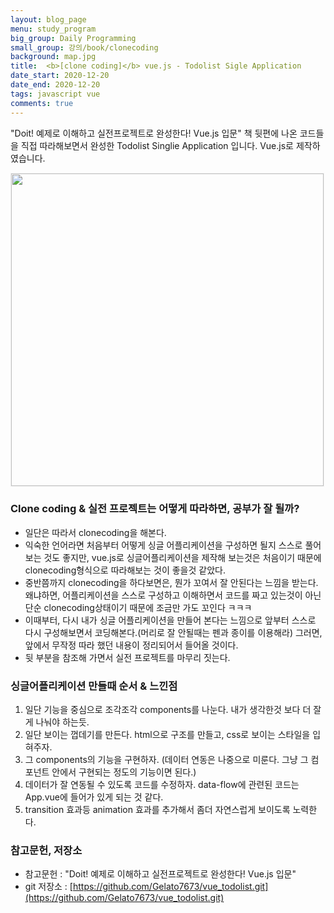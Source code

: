 ```yaml
---
layout: blog_page
menu: study_program
big_group: Daily Programming
small_group: 강의/book/clonecoding
background: map.jpg
title:  <b>[clone coding]</b> vue.js - Todolist Sigle Application
date_start: 2020-12-20
date_end: 2020-12-20
tags: javascript vue
comments: true
---
```

"Doit! 예제로 이해하고 실전프로젝트로 완성한다! Vue.js 입문" 책 뒷편에 나온 코드들을 직접 따라해보면서 완성한 Todolist Singlie 
Application 입니다. Vue.js로 제작하였습니다.

<p>
<img src="{{site.baseurl}}/assets/conts_img/20201220_124720.png" style="width:500px; border: 1px solid #efefef;">
</p>

### Clone coding & 실전 프로젝트는 어떻게 따라하면, 공부가 잘 될까?
- 일단은 따라서 clonecoding을 해본다.
- 익숙한 언어라면 처음부터 어떻게 싱글 어플리케이션을 구성하면 될지 스스로 풀어보는 것도 좋지만, vue.js로 싱글어플리케이션을 제작해 보는것은 처음이기 때문에 clonecoding형식으로 따라해보는 것이 좋을것 같았다.
- 중반쯤까지 clonecoding을 하다보면은, 뭔가 꼬여서 잘 안된다는 느낌을 받는다. 왜냐하면, 어플리케이션을 스스로 구성하고 이해하면서 코드를 짜고 있는것이 아닌 단순 clonecoding상태이기 때문에 조금만 가도 꼬인다 ㅋㅋㅋ
- 이때부터, 다시 내가 싱글 어플리케이션을 만들어 본다는 느낌으로 앞부터 스스로 다시 구성해보면서 코딩해본다.(머리로 잘 안될때는 펜과 종이를 이용해라) 그러면, 앞에서 무작정 따라 했던 내용이 정리되어서 들어올 것이다. 
- 뒷 부분을 참조해 가면서 실전 프로젝트를 마무리 짓는다.  

### 싱글어플리케이션 만들때 순서 & 느낀점
1. 일단 기능을 중심으로 조각조각 components를 나눈다. 내가 생각한것 보다 더 잘게 나눠야 하는듯.
2. 일단 보이는 껍데기를 만든다. html으로 구조를 만들고, css로 보이는 스타일을 입혀주자.
3. 그 components의 기능을 구현하자. (데이터 연동은 나중으로 미룬다. 그냥 그 컴포넌트 안에서 구현되는 정도의 기능이면 된다.)
4. 데이터가 잘 연동될 수 있도록 코드를 수정하자. data-flow에 관련된 코드는 App.vue에 들어가 있게 되는 것 같다.
5. transition 효과등 animation 효과를 추가해서 좀더 자연스럽게 보이도록 노력한다.


### 참고문헌, 저장소
- 참고문헌 : "Doit! 예제로 이해하고 실전프로젝트로 완성한다! Vue.js 입문"
- git 저장소 : [https://github.com/Gelato7673/vue_todolist.git](https://github.com/Gelato7673/vue_todolist.git)